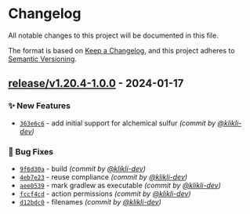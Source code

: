 # Changelog
All notable changes to this project will be documented in this file.

The format is based on [Keep a Changelog](https://keepachangelog.com/en/1.0.0/),
and this project adheres to [Semantic Versioning](https://semver.org/spec/v2.0.0.html).

## [release/v1.20.4-1.0.0] - 2024-01-17
### :sparkles: New Features
- [`363e6c6`](https://github.com/klikli-dev/theurgy-kubejs/commit/363e6c6a4e599298c944f56e814b27dc6bd3749f) - add initial support for alchemical sulfur *(commit by [@klikli-dev](https://github.com/klikli-dev))*

### :bug: Bug Fixes
- [`9f6d30a`](https://github.com/klikli-dev/theurgy-kubejs/commit/9f6d30a15734f2a174c4a3899cea4bdf94c829cc) - build *(commit by [@klikli-dev](https://github.com/klikli-dev))*
- [`4eb7e23`](https://github.com/klikli-dev/theurgy-kubejs/commit/4eb7e23ce4d38bdaed47ec248a10568e8d27abe7) - reuse compliance *(commit by [@klikli-dev](https://github.com/klikli-dev))*
- [`aee0539`](https://github.com/klikli-dev/theurgy-kubejs/commit/aee053918f9aadd869cc98069cadb80b0f5e518e) - mark gradlew as executable *(commit by [@klikli-dev](https://github.com/klikli-dev))*
- [`fccf4cd`](https://github.com/klikli-dev/theurgy-kubejs/commit/fccf4cd7f33357c0e9c7fc2f55355f88f336cbb7) - action permissions *(commit by [@klikli-dev](https://github.com/klikli-dev))*
- [`d12bdc0`](https://github.com/klikli-dev/theurgy-kubejs/commit/d12bdc014a6c0b96fdb127e3f693043d054b2ac6) - filenames *(commit by [@klikli-dev](https://github.com/klikli-dev))*


[release/v1.20.4-1.0.0]: https://github.com/klikli-dev/theurgy-kubejs/compare/release/v1.20.4-0.0.0...release/v1.20.4-1.0.0